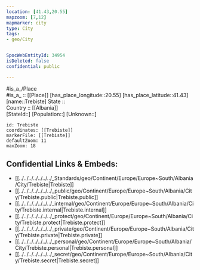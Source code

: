 ```yaml
---
location: [41.43,20.55] 
mapzoom: [7,12] 
mapmarker: city 
type: City
tags:
- geo/City


SpocWebEntityId: 34954
isDeleted: false
confidential: public

---
```

#is_a_/Place  
#is_a_ :: [[Place]] 
[has_place_longitude::20.55] 
[has_place_latitude::41.43] 
[name::Trebiste] 
State ::  
Country :: [[Albania]]  
[StateId::] 
[Population::] 
[Unknown::] 


```leaflet
id: Trebiste
coordinates: [[Trebiste]] 
markerFile: [[Trebiste]] 
defaultZoom: 11 
maxZoom: 18
```


## Confidential Links & Embeds: 
- [[../../../../../../../_Standards/geo/Continent/Europe/Europe~South/Albania/City/Trebiste|Trebiste]] 
- [[../../../../../../../_public/geo/Continent/Europe/Europe~South/Albania/City/Trebiste.public|Trebiste.public]] 
- [[../../../../../../../_internal/geo/Continent/Europe/Europe~South/Albania/City/Trebiste.internal|Trebiste.internal]] 
- [[../../../../../../../_protect/geo/Continent/Europe/Europe~South/Albania/City/Trebiste.protect|Trebiste.protect]] 
- [[../../../../../../../_private/geo/Continent/Europe/Europe~South/Albania/City/Trebiste.private|Trebiste.private]] 
- [[../../../../../../../_personal/geo/Continent/Europe/Europe~South/Albania/City/Trebiste.personal|Trebiste.personal]] 
- [[../../../../../../../_secret/geo/Continent/Europe/Europe~South/Albania/City/Trebiste.secret|Trebiste.secret]] 
